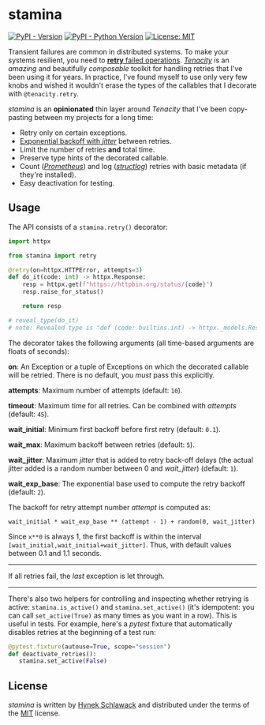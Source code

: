# stamina

[![PyPI - Version](https://img.shields.io/pypi/v/stamina.svg)](https://pypi.org/project/stamina)
[![PyPI - Python Version](https://img.shields.io/pypi/pyversions/stamina.svg)](https://pypi.org/project/stamina)
[![License: MIT](https://img.shields.io/badge/license-MIT-C06524)](https://github.com/hynek/stamina/blob/main/LICENSE)


Transient failures are common in distributed systems.
To make your systems resilient, you need to [**retry** failed operations](https://blog.pragmaticengineer.com/resiliency-in-distributed-systems/#retry).
[*Tenacity*](https://tenacity.readthedocs.io/) is an *amazing* and beautifully *composable* toolkit for handling retries that I've been using it for years.
In practice, I've found myself to use only very few knobs and wished it wouldn't erase the types of the callables that I decorate with `@tenacity.retry`.

*stamina* is an **opinionated** thin layer around *Tenacity* that I've been copy-pasting between my projects for a long time:

- Retry only on certain exceptions.
- [Exponential backoff with _jitter_](https://aws.amazon.com/blogs/architecture/exponential-backoff-and-jitter/) between retries.
- Limit the number of retries **and** total time.
- Preserve type hints of the decorated callable.
- Count ([*Prometheus*](https://github.com/prometheus/client_python)) and log ([*structlog*](https://www.structlog.org/)) retries with basic metadata (if they're installed).
- Easy deactivation for testing.


## Usage

The API consists of a `stamina.retry()` decorator:

```python
import httpx

from stamina import retry

@retry(on=httpx.HTTPError, attempts=3)
def do_it(code: int) -> httpx.Response:
    resp = httpx.get(f"https://httpbin.org/status/{code}")
    resp.raise_for_status()

    return resp

# reveal_type(do_it)
# note: Revealed type is "def (code: builtins.int) -> httpx._models.Response"
```

The decorator takes the following arguments (all time-based arguments are floats of seconds):

**on**: An Exception or a tuple of Exceptions on which the decorated callable will be retried.
There is no default, you _must_ pass this explicitly.

**attempts**: Maximum number of attempts (default: `10`).

**timeout**: Maximum time for all retries.
Can be combined with *attempts* (default: `45`).

**wait_initial**: Minimum first backoff before first retry (default: `0.1`).

**wait_max**: Maximum backoff between retries (default: `5`).

**wait_jitter**: Maximum _jitter_ that is added to retry back-off delays (the actual jitter added is a random number between 0 and *wait_jitter*) (default: `1`).

**wait_exp_base**: The exponential base used to compute the retry backoff (default: `2`).

The backoff for retry attempt number _attempt_ is computed as:

```
wait_initial * wait_exp_base ** (attempt - 1) + random(0, wait_jitter)
```

Since `x**0` is always 1, the first backoff is within the interval `[wait_initial,wait_initial+wait_jitter]`.
Thus, with default values between 0.1 and 1.1 seconds.

---

If all retries fail, the *last* exception is let through.

---

 There's also two helpers for controlling and inspecting whether retrying is active:
 `stamina.is_active()` and `stamina.set_active()` (it's idempotent: you can call `set_active(True)` as many times as you want in a row).
 This is useful in tests.
 For example, here's a *pytest* fixture that automatically disables retries at the beginning of a test run:

 ```python
 @pytest.fixture(autouse=True, scope="session")
def deactivate_retries():
    stamina.set_active(False)
```


## License

*stamina* is written by [Hynek Schlawack](https://hynek.me/) and distributed under the terms of the [MIT](https://spdx.org/licenses/MIT.html) license.
